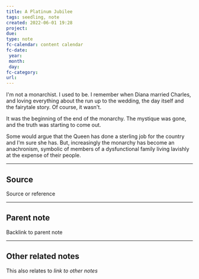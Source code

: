 ```yaml
---
title: A Platinum Jubilee
tags: seedling, note
created: 2022-06-01 19:28
project: 
due: 
type: note
fc-calendar: content calendar
fc-date:
 year: 
 month: 
 day: 
fc-category: 
url:
---
```


I'm not a monarchist. I used to be. I remember when Diana married Charles, and loving everything about the run up to the wedding, the day itself and the fairytale story. Of course, it wasn't. 

It was the beginning of the end of the monarchy. The mystique was gone, and the truth was starting to come out.

Some would argue that the Queen has done a sterling job for the country and I'm sure she has. But, increasingly the monarchy has become an anachronism, symbolic of members of a dysfunctional family living lavishly at the expense of their people.

---

## Source

Source or reference

---

## Parent note

Backlink to parent note

---

## Other related notes

This also relates to *link to other notes*